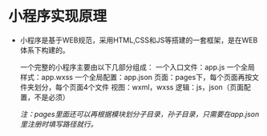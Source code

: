 # 小程序实现原理

- 小程序是基于WEB规范，采用HTML,CSS和JS等搭建的一套框架，是在WEB体系下构建的。

    一个完整的小程序主要由以下几部分组成： 
    一个入口文件：app.js 
    一个全局样式：app.wxss 
    一个全局配置：app.json 
    页面：pages下，每个页面再按文件夹划分，每个页面4个文件 
    视图：wxml，wxss 
    逻辑：js，json（页面配置，不是必须）

    *注：pages里面还可以再根据模块划分子目录，孙子目录，只需要在app.json里注册时填写路径就行。*
